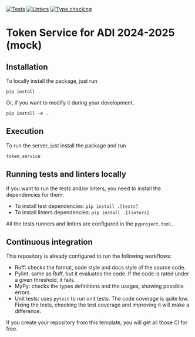 [![Tests](https://github.com/ptobiasdiaz/adi_token_srv/actions/workflows/tests.yml/badge.svg)](https://github.com/ptobiasdiaz/adi_token_srv/actions/workflows/tests.yml)
[![Linters](https://github.com/ptobiasdiaz/adi_token_srv/actions/workflows/linters.yml/badge.svg)](https://github.com/ptobiasdiaz/adi_token_srv/actions/workflows/linters.yml)
[![Type checking](https://github.com/ptobiasdiaz/adi_token_srv/actions/workflows/typechecking.yml/badge.svg)](https://github.com/ptobiasdiaz/adi_token_srv/actions/workflows/typechecking.yml)

# Token Service for ADI 2024-2025 (mock)

## Installation

To locally install the package, just run

```
pip install .
```

Or, if you want to modify it during your development,

```
pip install -e .
```

## Execution

To run the server, just install the package and run

```
token_service
```

## Running tests and linters locally

If you want to run the tests and/or linters, you need to install the dependencies for them:

- To install test dependencies: `pip install .[tests]`
- To install linters dependencies: `pip install .[linters]`

All the tests runners and linters are configured in the `pyproject.toml`.

## Continuous integration

This repository is already configured to run the following workflows:

- Ruff: checks the format, code style and docs style of the source code.
- Pylint: same as Ruff, but it evaluates the code. If the code is rated under a given threshold, it fails.
- MyPy: checks the types definitions and the usages, showing possible errors.
- Unit tests: uses `pytest` to run unit tests. The code coverage is quite low. Fixing the tests, checking the
    test coverage and improving it will make a difference.

If you create your repository from this template, you will get all those CI for free.
